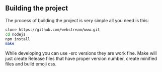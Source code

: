 
## Building the project

The process of building the project is very simple all you need is this:

```bash
clone https://github.com/webstream/www.git
cd nodejs
npm install
make
```

While developing you can use -src versions they are work fine. Make will just create
Release files that have proper version number, create minified files and build emoji
css.
